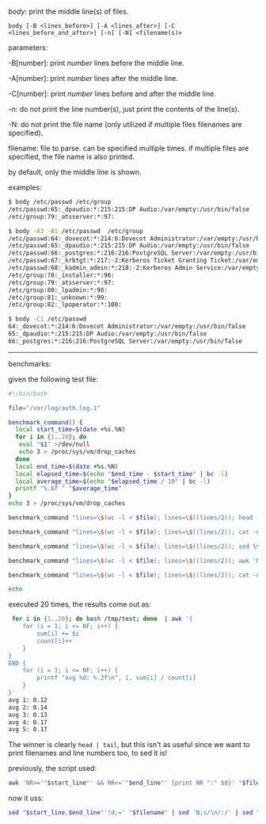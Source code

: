 _body_: print the middle line(s) of files.


`body [-B <lines_before>] [-A <lines_after>] [-C <lines_before_and_after>] [-n] [-N] <filename(s)>`

parameters:

-B[number]: print _number_ lines before the middle line.

-A[number]: print _number_ lines after the middle line.

-C[number]: print _number_ lines before and after the middle line.

-n: do not print the line number(s), just print the contents of the line(s).

-N: do not print the file name (only utilized if multiple files filenames are specified).

filename: file to parse. can be specified multiple times. if multiple files are specified, the file name is also printed.

by default, only the middle line is shown.

examples:

```bash
$ body /etc/passwd /etc/group
/etc/passwd:65:_dpaudio:*:215:215:DP Audio:/var/empty:/usr/bin/false
/etc/group:79:_atsserver:*:97:

$ body -A3 -B1 /etc/passwd  /etc/group
/etc/passwd:64:_dovecot:*:214:6:Dovecot Administrator:/var/empty:/usr/bin/false
/etc/passwd:65:_dpaudio:*:215:215:DP Audio:/var/empty:/usr/bin/false
/etc/passwd:66:_postgres:*:216:216:PostgreSQL Server:/var/empty:/usr/bin/false
/etc/passwd:67:_krbtgt:*:217:-2:Kerberos Ticket Granting Ticket:/var/empty:/usr/bin/false
/etc/passwd:68:_kadmin_admin:*:218:-2:Kerberos Admin Service:/var/empty:/usr/bin/false
/etc/group:78:_installer:*:96:
/etc/group:79:_atsserver:*:97:
/etc/group:80:_lpadmin:*:98:
/etc/group:81:_unknown:*:99:
/etc/group:82:_lpoperator:*:100:

$ body -C1 /etc/passwd
64:_dovecot:*:214:6:Dovecot Administrator:/var/empty:/usr/bin/false
65:_dpaudio:*:215:215:DP Audio:/var/empty:/usr/bin/false
66:_postgres:*:216:216:PostgreSQL Server:/var/empty:/usr/bin/false
```

---

benchmarks:


given the following test file:

```bash
#!/bin/bash

file="/var/log/auth.log.1"

benchmark_command() {
  local start_time=$(date +%s.%N)
  for i in {1..20}; do
   eval "$1" >/dev/null
   echo 3 > /proc/sys/vm/drop_caches
  done
  local end_time=$(date +%s.%N)
  local elapsed_time=$(echo "$end_time - $start_time" | bc -l)
  local average_time=$(echo "$elapsed_time / 10" | bc -l)
  printf "%.6f " "$average_time"
}
echo 3 > /proc/sys/vm/drop_caches

benchmark_command "lines=\$(wc -l < $file); lines=\$((lines/2)); head -n\$lines $file | tail -n1"

benchmark_command "lines=\$(wc -l < $file); lines=\$((lines/2)); cat -n $file | head -n\$lines | tail -n1"

benchmark_command "lines=\$(wc -l < $file); lines=\$((lines/2)); sed \$lines,\$lines'!d;=' $file | sed 'N;s/\\n/ /'"

benchmark_command "lines=\$(wc -l < $file); lines=\$((lines/2)); awk 'NR==$lines{print NR\" \"\$0}' $file"

benchmark_command "lines=\$(wc -l < $file); lines=\$((lines/2)); cat -n $file | sed -n \$lines,\${lines}p"

echo
```

executed 20 times, the results come out as:

```bash
 for i in {1..20}; do bash /tmp/test; done  | awk '{
    for (i = 1; i <= NF; i++) {
        sum[i] += $i
        count[i]++
    }
}
END {
    for (i = 1; i <= NF; i++) {
        printf "avg %d: %.2f\n", i, sum[i] / count[i]
    }
}'
avg 1: 0.12
avg 2: 0.14
avg 3: 0.13
avg 4: 0.17
avg 5: 0.17
```


The winner is clearly `head | tail`, but this isn't as useful since we want to print filenames and line numbers too, to sed it is!

previously, the script used:

```bash
awk 'NR>='"$start_line"' && NR<='"$end_line"' {print NR ":" $0}' "$filename" 2>/dev/null
```

now it uss:

```bash
sed "$start_line,$end_line"'!d;=' "$filename" | sed 'N;s/\n/:/' | sed "s|^|$filename:|"
```
